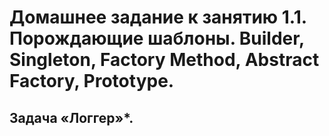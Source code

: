 # Домашнее задание к занятию 1.1. Порождающие шаблоны. Builder, Singleton, Factory Method, Abstract Factory, Prototype.
## Задача «Логгер»*.